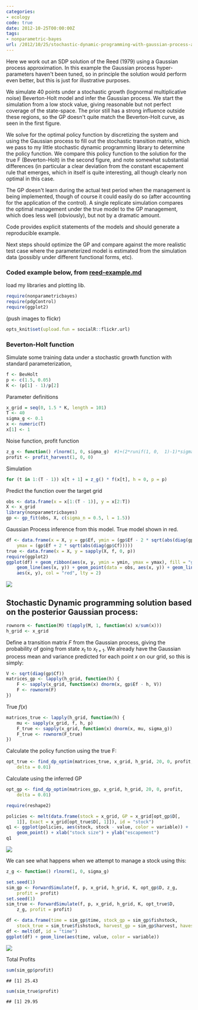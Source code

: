 ```yaml
---
categories:
- ecology
code: true
date: 2012-10-25T00:00:00Z
tags:
- nonparametric-bayes
url: /2012/10/25/stochastic-dynamic-programming-with-gaussian-process-approx/
---
```


Here we work out an SDP solution of the Reed (1979) using a Gaussian process approximation. In this example the Gaussian process hyper-parameters haven't been tuned, so in principle the solution would perform even better, but this is just for illustrative purposes.  

We simulate 40 points under a stochastic growth (lognormal multiplicative noise) Beverton-Holt model and infer the Gaussian process.  We start the simulation from a low stock value, giving reasonable but not perfect coverage of the state-space.  The prior still has a strong influence outside these regions, so the GP doesn't quite match the Beverton-Holt curve, as seen in the first figure.  

We solve for the optimal policy function by discretizing the system and using the Gaussian process to fill out the stochastic transition matrix, which we pass to my little stochastic dynamic programming library to determine the policy function.  We compare this policy function to the solution for the true F (Beverton-Holt) in the second figure, and note somewhat substantial differences (in particular a clear deviation from the constant escapement rule that emerges, which in itself is quite interesting, all though clearly non optimal in this case.  

The GP doesn't learn during the actual test period when the management is being implemented, though of course it could easily do so (after accounting for the application of the control).  A single replicate simulation compares the optimal management under the true model to the GP management, which does less well (obviously), but not by a dramatic amount.  

Code provides explicit statements of the models and should generate a reproducible example. 

Next steps should optimize the GP and compare against the more realistic test case where the parameterized model is estimated from the simulation data (possibly under different functional forms, etc).  


### Coded example below, from [reed-example.md](https://github.com/cboettig/nonparametric-bayes/blob/a40d56af2e0f3be58e1b92347c96b829cadb130a/inst/examples/reed-example.md)


load my libraries and plotting lib.  

```r
require(nonparametricbayes)
require(pdgControl)
require(ggplot2)
```

(push images to flickr)

```r
opts_knit$set(upload.fun = socialR::flickr.url)
```


### Beverton-Holt function

Simulate some training data under a stochastic growth function with standard parameterization,


```r
f <- BevHolt
p <- c(1.5, 0.05)
K <- (p[1] - 1)/p[2]
```




Parameter definitions


```r
x_grid = seq(0, 1.5 * K, length = 101)
T <- 40
sigma_g <- 0.1
x <- numeric(T)
x[1] <- 1
```


Noise function, profit function

```r
z_g <- function() rlnorm(1, 0, sigma_g)  #1+(2*runif(1, 0,  1)-1)*sigma_g #
profit <- profit_harvest(1, 0, 0)
```



Simulation 


```r
for (t in 1:(T - 1)) x[t + 1] = z_g() * f(x[t], h = 0, p = p)
```




Predict the function over the target grid


```r
obs <- data.frame(x = x[1:(T - 1)], y = x[2:T])
X <- x_grid
library(nonparametricbayes)
gp <- gp_fit(obs, X, c(sigma_n = 0.5, l = 1.5))
```


Gaussian Process inference from this model.  True model shown in red.  


```r
df <- data.frame(x = X, y = gp$Ef, ymin = (gp$Ef - 2 * sqrt(abs(diag(gp$Cf)))), 
    ymax = (gp$Ef + 2 * sqrt(abs(diag(gp$Cf)))))
true <- data.frame(x = X, y = sapply(X, f, 0, p))
require(ggplot2)
ggplot(df) + geom_ribbon(aes(x, y, ymin = ymin, ymax = ymax), fill = "gray80") + 
    geom_line(aes(x, y)) + geom_point(data = obs, aes(x, y)) + geom_line(data = true, 
    aes(x, y), col = "red", lty = 2)
```

![](http://farm9.staticflickr.com/8464/8123212898_904aa88749_o.png) 



## Stochastic Dynamic programming solution based on the posterior Gaussian process:


```r
rownorm <- function(M) t(apply(M, 1, function(x) x/sum(x)))
h_grid <- x_grid
```


Define a transition matrix $F$ from the Gaussian process, giving the probability of going from state $x_t$ to $x_{t+1}$.
We already have the Gaussian process mean and variance predicted for each point $x$ on our grid, so this is simply:



```r
V <- sqrt(diag(gp$Cf))
matrices_gp <- lapply(h_grid, function(h) {
    F <- sapply(x_grid, function(x) dnorm(x, gp$Ef - h, V))
    F <- rownorm(F)
})
```


True $f(x)$


```r
matrices_true <- lapply(h_grid, function(h) {
    mu <- sapply(x_grid, f, h, p)
    F_true <- sapply(x_grid, function(x) dnorm(x, mu, sigma_g))
    F_true <- rownorm(F_true)
})
```



Calculate the policy function using the true F:


```r
opt_true <- find_dp_optim(matrices_true, x_grid, h_grid, 20, 0, profit, 
    delta = 0.01)
```


Calculate using the inferred GP


```r
opt_gp <- find_dp_optim(matrices_gp, x_grid, h_grid, 20, 0, profit, 
    delta = 0.01)
```



```r
require(reshape2)
```


```r
policies <- melt(data.frame(stock = x_grid, GP = x_grid[opt_gp$D[, 
    1]], Exact = x_grid[opt_true$D[, 1]]), id = "stock")
q1 <- ggplot(policies, aes(stock, stock - value, color = variable)) + 
    geom_point() + xlab("stock size") + ylab("escapement")
q1
```

![](http://farm9.staticflickr.com/8053/8123196485_a3dc43986f_o.png) 


We can see what happens when we attempt to manage a stock using this:


```r
z_g <- function() rlnorm(1, 0, sigma_g)
```



```r
set.seed(1)
sim_gp <- ForwardSimulate(f, p, x_grid, h_grid, K, opt_gp$D, z_g, 
    profit = profit)
set.seed(1)
sim_true <- ForwardSimulate(f, p, x_grid, h_grid, K, opt_true$D, 
    z_g, profit = profit)
```



```r
df <- data.frame(time = sim_gp$time, stock_gp = sim_gp$fishstock, 
    stock_true = sim_true$fishstock, harvest_gp = sim_gp$harvest, havest_true = sim_true$harvest)
df <- melt(df, id = "time")
ggplot(df) + geom_line(aes(time, value, color = variable))
```

![](http://farm9.staticflickr.com/8191/8123196619_5b8ab8d81d_o.png) 


Total Profits


```r
sum(sim_gp$profit)
```

```
## [1] 25.43
```

```r
sum(sim_true$profit)
```

```
## [1] 29.95
```



